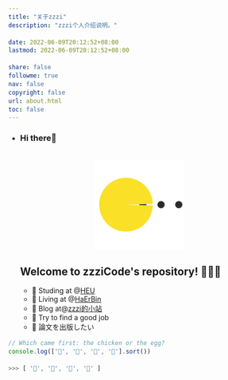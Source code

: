 ```yaml
---
title: "关于zzzi"
description: "zzzi个人介绍说明。"

date: 2022-06-09T20:12:52+08:00
lastmod: 2022-06-09T20:12:52+08:00

share: false
followme: true
nav: false
copyright: false
url: about.html
toc: false
---
```


- ### Hi there👋

  <div align="center">
  	<br>
  	<img src="https://raw.githubusercontent.com/Aniket965/Aniket965/master/pacman.svg?sanitize=true" width="180" height="180">
  </div>


  ## Welcome to zzziCode's repository! 🎉🎉🎉

  - 🏫 Studing at @<a href="http://www.hrbeu.edu.cn/" target="_blank">HEU</a>
  - 🏡 Living at @[HaErBin](https://zh.wikipedia.org/wiki/%E5%93%88%E5%B0%94%E6%BB%A8%E5%B8%82)
  - 🌱 Blog at@[zzzi的小站](https://zzzicode.github.io/)
  - 🧐 Try to find a good job
  - 🤔 論文を出版したい

```JavaScript
// Which came first: the chicken or the egg?
console.log(['🥚', '🐣', '🐥', '🐔'].sort())

>>> [ '🐔', '🥚', '🐣', '🐥' ]
```

